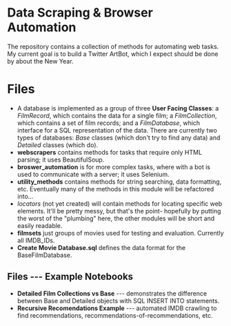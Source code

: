 # Data Scraping & Browser Automation
The repository contains a collection of methods for automating web tasks.
My current goal is to build a Twitter ArtBot, which I expect should be done by about the New Year.

# Files

* A database is implemented as a group of three **User Facing Classes**: a _FilmRecord_, which contains the data for a single film; a _FilmCollection_, which contains a set of film records; and a _FilmDatabase_, which interface for a SQL representation of the data.  There are currently two types of databases: _Base_ classes (which don't try to find any data) and _Detailed_ classes (which do).
* **webscrapers** contains methods for tasks that require only HTML parsing; it uses BeautifulSoup.
* **broswer_automation** is for more complex tasks, where with a bot is used to communicate with a server; it uses Selenium.
* **utility_methods** contains methods for string searching, data formatting, etc.  Eventually many of the methods in this module will be refactored into...
* _locators_ (not yet created) will contain methods for locating specific web elements.  It'll be pretty messy, but that's the point- hopefully by putting the worst of the "plumbing" here, the other modules will be short and easily readable.
* **filmsets** just groups of movies used for testing and evaluation.  Currently all IMDB_IDs.
* **Create Movie Database.sql** defines the data format for the BaseFilmDatabase.

## Files --- Example Notebooks

* **Detailed Film Collections vs Base** --- demonstrates the difference between Base and Detailed objects with SQL INSERT INTO statements.
* **Recursive Recomendations Example** --- automated IMDB crawling to find recommendations, recommendations-of-recommendations, etc.
